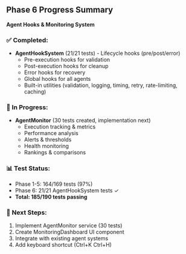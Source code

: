 ## Phase 6 Progress Summary

**Agent Hooks & Monitoring System**

### ✅ Completed:
- **AgentHookSystem** (21/21 tests) - Lifecycle hooks (pre/post/error)
  - Pre-execution hooks for validation
  - Post-execution hooks for cleanup
  - Error hooks for recovery
  - Global hooks for all agents
  - Built-in utilities (validation, logging, timing, retry, rate-limiting, caching)

### 🚧 In Progress:
- **AgentMonitor** (30 tests created, implementation next)
  - Execution tracking & metrics
  - Performance analysis
  - Alerts & thresholds
  - Health monitoring
  - Rankings & comparisons

### 📊 Test Status:
- Phase 1-5: 164/169 tests (97%)
- Phase 6: 21/21 AgentHookSystem tests ✓
- **Total: 185/190 tests passing**

### 🎯 Next Steps:
1. Implement AgentMonitor service (30 tests)
2. Create MonitoringDashboard UI component
3. Integrate with existing agent systems
4. Add keyboard shortcut (Ctrl+K Ctrl+H)


